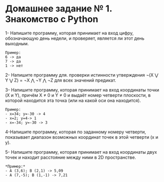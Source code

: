 # Домашнее задание № 1. Знакомство с Python

1- Напишите программу, которая принимает на вход цифру, обозначающую день недели, и проверяет, является ли этот день выходным.
```
Пример:
6 -> да
7 -> да
1 -> нет
```

2- Напишите программу для. проверки истинности утверждения ¬(X ⋁ Y ⋁ Z) = ¬X ⋀ ¬Y ⋀ ¬Z для всех значений предикат.

3- Напишите программу, которая принимает на вход координаты точки (X и Y), причём X ≠ 0 и Y ≠ 0 и выдаёт номер четверти плоскости, в которой находится эта точка (или на какой оси она находится).
```
Пример:
- x=34; y=-30 -> 4
- x=2; y=4-> 1
- x=-34; y=-30 -> 3
```
4-Напишите программу, которая по заданному номеру четверти, показывает диапазон возможных координат точек в этой четверти (x и y).

5- Напишите программу, которая принимает на вход координаты двух точек и находит расстояние между ними в 2D пространстве.
```
*Пример:*
- A (3,6); B (2,1) -> 5,09
- A (7,-5); B (1,-1) -> 7,21
```